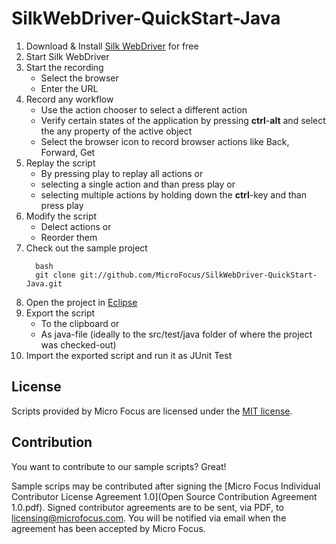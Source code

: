 # SilkWebDriver-QuickStart-Java

1. Download & Install [Silk WebDriver][2] for free
2. Start Silk WebDriver
3. Start the recording
   * Select the browser
   * Enter the URL
4. Record any workflow
   * Use the action chooser to select a different action
   * Verify certain states of the application by pressing **ctrl**-**alt** and select the any property of the active object
   * Select the browser icon to record browser actions like Back, Forward, Get
5. Replay the script
   * By pressing play to replay all actions or
   * selecting a single action and than press play or
   * selecting multiple actions by holding down the **ctrl**-key and than press play
6. Modify the script
   * Delect actions or
   * Reorder them
7. Check out the sample project
   ```
	 bash
	 git clone git://github.com/MicroFocus/SilkWebDriver-QuickStart-Java.git
	 ```
8. Open the project in [Eclipse](www.eclipse.org)
9. Export the script
   * To the clipboard or
   * As java-file (ideally to the src/test/java folder of where the project was checked-out)
10. Import the exported script and run it as JUnit Test

## License
Scripts provided by Micro Focus are licensed under the [MIT license](LICENSE).

## Contribution
You want to contribute to our sample scripts? Great!

Sample scrips may be contributed after signing the [Micro Focus Individual Contributor License Agreement 1.0](Open Source Contribution Agreement 1.0.pdf).
Signed contributor agreements are to be sent, via PDF, to <licensing@microfocus.com>.
You will be notified via email when the agreement has been accepted by Micro Focus.  

[1]: http://www.microfocus.com
[2]: http://www.microfocus.com/SilkWebDriver
